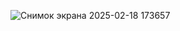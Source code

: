![Снимок экрана 2025-02-18 173657](https://github.com/user-attachments/assets/1407835f-2205-46b5-8cf6-1892950f8b87)

